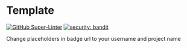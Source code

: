 # Template

[![GitHub Super-Linter](https://github.com/<username>/<reponame>/workflows/Lint%20Code%20Base/badge.svg)](https://github.com/marketplace/actions/super-linter)
[![security: bandit](https://img.shields.io/badge/security-bandit-yellow.svg)](https://github.com/PyCQA/bandit)

Change placeholders in badge url to your username and project name